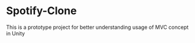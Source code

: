 # Spotify-Clone
 This is a prototype project for better understanding usage of MVC concept in Unity
